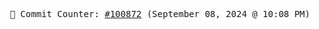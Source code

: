<p align="center">
    <samp>
        📮 Commit Counter: <a href="https://github.com/Javascript-void0/Javascript-void0/commits/main">#100872</a> (September 08, 2024 @ 10:08 PM)
    </samp>
</p>